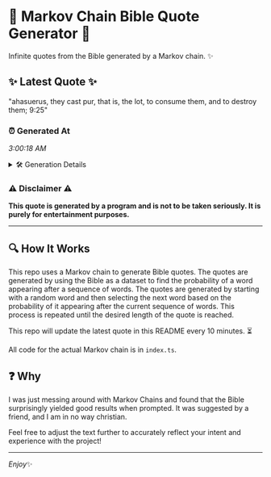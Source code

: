 # 📖 Markov Chain Bible Quote Generator 📖

Infinite quotes from the Bible generated by a Markov chain. ✨

## ✨ Latest Quote ✨
"ahasuerus, they cast pur, that is, the lot, to consume them, and to destroy them; 9:25"

### ⏰ Generated At
*3:00:18 AM*

<details>
    <summary>🛠️ Generation Details</summary>
    <p>
        <strong>🌱 Seed:</strong> ahasuerus,<br>
        <strong>🔄 Iterations:</strong> 15<br>
        <strong>📜 Context History:</strong><br>[ ahasuerus, ]: they<br>[ ahasuerus,, they ]: cast<br>[ ahasuerus,, they, cast ]: pur,<br>[ ahasuerus,, they, cast, pur, ]: that<br>[ ahasuerus,, they, cast, pur,, that ]: is,<br>[ ahasuerus,, they, cast, pur,, that, is, ]: the<br>[ they, cast, pur,, that, is,, the ]: lot,<br>[ cast, pur,, that, is,, the, lot, ]: to<br>[ pur,, that, is,, the, lot,, to ]: consume<br>[ that, is,, the, lot,, to, consume ]: them,<br>[ is,, the, lot,, to, consume, them, ]: and<br>[ the, lot,, to, consume, them,, and ]: to<br>[ lot,, to, consume, them,, and, to ]: destroy<br>[ to, consume, them,, and, to, destroy ]: them;<br>[ consume, them,, and, to, destroy, them; ]: 9:25<br>
    </p>
</details>

### ⚠️ Disclaimer ⚠️
**This quote is generated by a program and is not to be taken seriously. It is purely for entertainment purposes.**

---

## 🔍 How It Works

This repo uses a Markov chain to generate Bible quotes. The quotes are generated by using the Bible as a dataset to find the probability of a word appearing after a sequence of words. The quotes are generated by starting with a random word and then selecting the next word based on the probability of it appearing after the current sequence of words. This process is repeated until the desired length of the quote is reached.

This repo will update the latest quote in this README every 10 minutes. ⏳

All code for the actual Markov chain is in `index.ts`.

## ❓ Why

I was just messing around with Markov Chains and found that the Bible surprisingly yielded good results when prompted. 
It was suggested by a friend, and I am in no way christian.

Feel free to adjust the text further to accurately reflect your intent and experience with the project!

---

*Enjoy*✨

